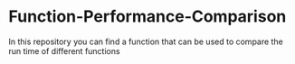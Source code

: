 # Function-Performance-Comparison
In this repository you can find a function that can be used to compare the run time of different functions 
